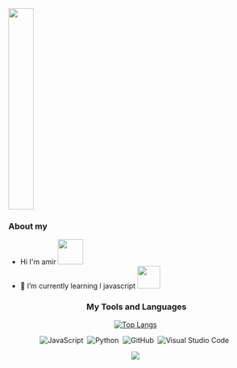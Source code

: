 
 
<img src="https://media.discordapp.net/attachments/983572623625683035/983657150251405364/a_b712f19adbadc8a63b072f5039f46d0c.gif"  width="50px" height="400px" >
  
  ### About my
 
 
 - Hi I'm amir  <img src="https://media.discordapp.net/attachments/983572623625683035/983612633439678514/981608135393427466.gif"  width="50px" height="50px" >
 - 🌱 I’m currently learning l javascript <img src="https://media.discordapp.net/attachments/983572623625683035/983612697889357914/880521818090377316.webp"  width="45px" height="45px" >


<div align="center">

<h3> &nbsp;My Tools and Languages </h3>

 
[![Top Langs](https://github-readme-stats-bay-zeta-34.vercel.app/api/top-langs/?username=amiroxford&theme=omni)](https://github.com/amiroxford/github-readme-stats)
 
 ![JavaScript](https://img.shields.io/badge/-JavaScript-05122A?style=flat&logo=javascript)&nbsp;
 ![Python](https://img.shields.io/badge/-Python-05122A?style=flat&logo=python)&nbsp;
 ![GitHub](https://img.shields.io/badge/-GitHub-05122A?style=flat&logo=github)&nbsp;
 ![Visual Studio Code](https://img.shields.io/badge/-Visual%20Studio%20Code-05122A?style=flat&logo=visual-studio-code&logoColor=007ACC)&nbsp;
 
 
 [![](https://open.spotify.com/playlist/3b3gT6NqB69AV6MVnPw5rO?si=2272bb60e2424531)](https://github.com/FORDX/spotify-recently-played-readme)
